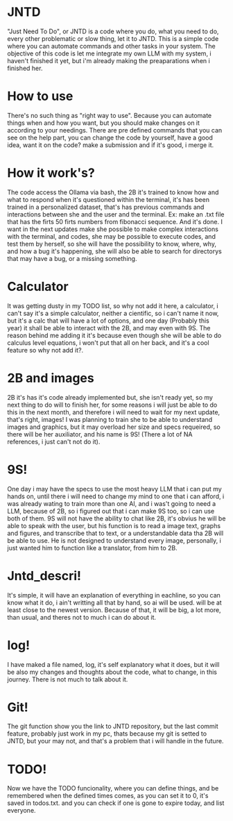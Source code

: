 # JNTD
"Just Need To Do", or JNTD is a code where you do, what you need to do, every other problematic or slow thing, let it to JNTD.
This is a simple code where you can automate commands and other tasks in your system.
The objective of this code is let me integrate my own LLM with my system, i haven't finished it yet, but i'm already making the preaparations when i finished her.

# How to use
There's no such thing as "right way to use". Because you can automate things when and how you want, but you should make changes on it according to your needings. There are pre defined commands that you can see on the help part, you can change the code by yourself, have a good idea, want it on the code? make a submission and if it's good, i merge it.
# How it work's?

The code access the Ollama via bash, the 2B it's trained to know how and what to respond when it's questioned within the terminal, it's has been trained in a personalized dataset, that's has previous commands and interactions between she and the user and the terminal. Ex: make an .txt file that has the firts 50 firts numbers from fibonacci sequence.
And it's done.
I want in the next updates make she possible to make complex interactions with the terminal, and codes, she may be possible to execute codes, and test them by herself, so she will have the possibility to know, where, why, and how a bug it's happening, she will also be able to search for directorys that may have a bug, or a missing something.

# Calculator
It was getting dusty in my TODO list, so why not add it here, a calculator, i can't say it's a simple calculator, neither a cientific, so i can't name it now, but it's a calc that will have a lot of options, and one day (Probably this year) it shall be able to interact with the 2B, and may even with 9S. The reason behind me adding it it's because even though she will be able to do calculus level equations, i won't put that all on her back, and it's a cool feature so why not add it?.

# 2B and images
2B it's has it's code already implemented but, she isn't ready yet, so my next thing to do will to finish her, for some reasons i will just be able to do this in the next month, and therefore i will need to wait for my next update, that's right, images! I was planning to train she to be able to understand images and graphics, but it may overload her size and specs requeired, so there will be her auxiliator, and his name is 9S! (There a lot of NA references, i just can't not do it).

# 9S!
One day i may have the specs to use the most heavy LLM that i can put my hands on, until there i will need to change my mind to one that i can afford, i was already wating to train more than one AI, and i was't going to need a LLM, because of 2B, so i figured out that i can make 9S too, so i can use both of them. 9S will not have the ability to chat like 2B, it's obvius he will be able to speak with the user, but his function is to read a image text, graphs and figures, and transcribe that to text, or a understandable data tha 2B will be able to use. He is not designed to understand every image, personally, i just wanted him to function like a translator, from him to 2B. 

# Jntd_descri!
It's simple, it will have an explanation of everything in eachline, so you can know what it do, i ain't writting all that by hand, so ai will be used. will be at least close to the newest version. Because of that, it will be big, a lot more, than usual, and theres not to much i can do about it.

# log!
I have maked a file named, log, it's self explanatory what it does, but it will be also my changes and thoughts about the code, what to change, in this journey.
There is not much to talk about it.

# Git!
The git function show you the link to JNTD repository, but the last commit feature, probably just work in my pc, thats because my git is setted to JNTD, but your may not, and that's a problem that i will handle in the future.

# TODO!
Now we have the TODO funcionality, where you can define things, and be remembered when the defined times comes, as you can set it to 0, it's saved in todos.txt. and you can check if one is gone to expire today, and list everyone.
